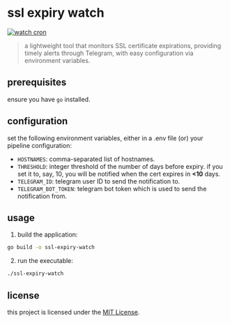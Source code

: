 # ssl expiry watch 

[![watch cron](https://github.com/rajkumaar23/ssl-expiry-watch/actions/workflows/cron.yml/badge.svg)](https://github.com/rajkumaar23/ssl-expiry-watch/actions/workflows/cron.yml)

> a lightweight tool that monitors SSL certificate expirations, providing timely alerts through Telegram, with easy configuration via environment variables.

## prerequisites
ensure you have `go` installed.

## configuration
set the following environment variables, either in a .env file (or) your pipeline configuration:
- `HOSTNAMES`: comma-separated list of hostnames.
- `THRESHOLD`: integer threshold of the number of days before expiry. if you set it to, say, 10, you will be notified when the cert expires in **<10** days.
- `TELEGRAM_ID`: telegram user ID to send the notification to.
- `TELEGRAM_BOT_TOKEN`: telegram bot token which is used to send the notification from.

## usage
1) build the application:
```bash
go build -o ssl-expiry-watch
```
2) run the executable:
```bash
./ssl-expiry-watch
```

## license
this project is licensed under the [MIT License](//github.com/rajkumaar23/ssl-expiry-watch/tree/main/LICENSE).
